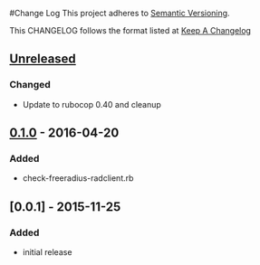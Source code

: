 #Change Log
This project adheres to [Semantic Versioning](http://semver.org/).

This CHANGELOG follows the format listed at [Keep A Changelog](http://keepachangelog.com/)

## [Unreleased]
### Changed
- Update to rubocop 0.40 and cleanup

## [0.1.0] - 2016-04-20
### Added
- check-freeradius-radclient.rb

## [0.0.1] - 2015-11-25
### Added
- initial release

[Unreleased]: https://github.com/sensu-plugins/sensu-plugins-freeradius/compare/0.1.0...HEAD
[0.1.0]: https://github.com/sensu-plugins/sensu-plugins-freeradius/compare/0.0.1...0.1.0
